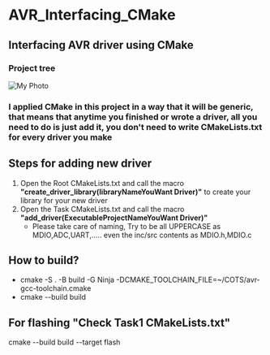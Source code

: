 # AVR_Interfacing_CMake 
## Interfacing AVR driver using CMake
### Project tree
 <img src="/COTS/tree.png" alt="My Photo" /> 

 ### I applied CMake in this project in a way that it will be generic, that means that anytime you finished or wrote a driver, all you need to do is just add it, you don't need to write CMakeLists.txt for every driver you make  

## Steps for adding new driver 
1. Open the Root CMakeLists.txt and call the macro **"create_driver_library(libraryNameYouWant Driver)"** to create your library for your new driver 
2. Open the Task CMakeLists.txt and call the macro **"add_driver(ExecutableProjectNameYouWant Driver)"**
      - Please take care of naming, Try to be all UPPERCASE as MDIO,ADC,UART,..... even the inc/src contents as MDIO.h,MDIO.c
##
## How to build? 
- cmake -S . -B build -G Ninja -DCMAKE_TOOLCHAIN_FILE=~/COTS/avr-gcc-toolchain.cmake
- cmake --build build 
## For flashing "Check Task1 CMakeLists.txt"
cmake --build build --target flash 
